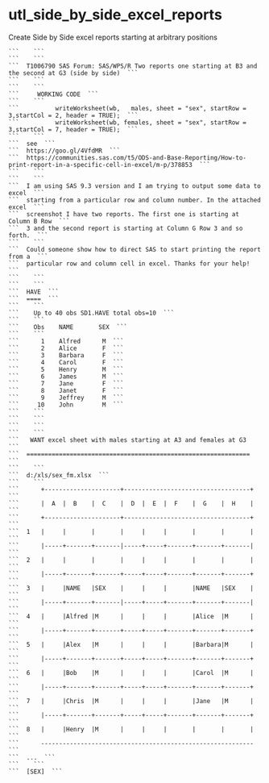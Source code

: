 # utl_side_by_side_excel_reports
Create Side by Side excel reports starting at arbitrary positions

    ```    ```
    ```    ```
    ```  T1006790 SAS Forum: SAS/WPS/R Two reports one starting at B3 and the second at G3 (side by side)  ```
    ```    ```
    ```    ```
    ```     WORKING CODE  ```
    ```    ```
    ```          writeWorksheet(wb,   males, sheet = "sex", startRow = 3,startCol = 2, header = TRUE);  ```
    ```          writeWorksheet(wb, females, sheet = "sex", startRow = 3,startCol = 7, header = TRUE);  ```
    ```    ```
    ```  see  ```
    ```  https://goo.gl/4VfdMR  ```
    ```  https://communities.sas.com/t5/ODS-and-Base-Reporting/How-to-print-report-in-a-specific-cell-in-excel/m-p/378853  ```
    ```    ```
    ```    ```
    ```  I am using SAS 9.3 version and I am trying to output some data to excel  ```
    ```  starting from a particular row and column number. In the attached excel  ```
    ```  screenshot I have two reports. The first one is starting at Column B Row  ```
    ```  3 and the second report is starting at Column G Row 3 and so forth.  ```
    ```    ```
    ```  Could someone show how to direct SAS to start printing the report from a  ```
    ```  particular row and column cell in excel. Thanks for your help!  ```
    ```    ```
    ```    ```
    ```  HAVE  ```
    ```  ====  ```
    ```    ```
    ```    Up to 40 obs SD1.HAVE total obs=10  ```
    ```    ```
    ```    Obs    NAME       SEX  ```
    ```    ```
    ```      1    Alfred      M  ```
    ```      2    Alice       F  ```
    ```      3    Barbara     F  ```
    ```      4    Carol       F  ```
    ```      5    Henry       M  ```
    ```      6    James       M  ```
    ```      7    Jane        F  ```
    ```      8    Janet       F  ```
    ```      9    Jeffrey     M  ```
    ```     10    John        M  ```
    ```    ```
    ```    ```
    ```    ```
    ```    ```
    ```   WANT excel sheet with males starting at A3 and females at G3  ```
    ```  ==============================================================  ```
    ```    ```
    ```  d:/xls/sex_fm.xlsx  ```
    ```    ```
    ```      +---------------------+-----------------------------------+  ```
    ```      |  A  |  B    |  C    |  D  |  E  |  F    |  G    |  H    |  ```
    ```      +---------------------+-----------------------------------+  ```
    ```  1   |     |       |       |     |     |       |       |       |  ```
    ```      |-----+-------+-------|-----+-----+-------+-------+-------|  ```
    ```  2   |     |       |       |     |     |       |       |       |  ```
    ```      |-----+-------+-------+-----+-----+-------+-------+-------+  ```
    ```  3   |     |NAME   |SEX    |     |     |       |NAME   |SEX    |  ```
    ```      |-----+-------+-------|-----+-----+-------+-------+-------|  ```
    ```  4   |     |Alfred |M      |     |     |       |Alice  |M      |  ```
    ```      |-----+-------+-------+-----+-----+-------+-------+-------+  ```
    ```  5   |     |Alex   |M      |     |     |       |Barbara|M      |  ```
    ```      |-----+-------+-------+-----+-----+-------+-------+-------+  ```
    ```  6   |     |Bob    |M      |     |     |       |Carol  |M      |  ```
    ```      |-----+-------+-------+-----+-----+-------+-------+-------+  ```
    ```  7   |     |Chris  |M      |     |     |       |Jane   |M      |  ```
    ```      |-----+-------+-------+-----+-----+-------+-------+-------+  ```
    ```  8   |     |Henry  |M      |     |     |       |       |       |  ```
    ```      -----------------------------------------------------------  ```
    ```  ...  ```
    ```    ```
    ```  [SEX]  ```
